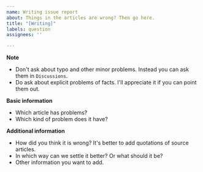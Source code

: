 ```yaml
---
name: Writing issue report
about: Things in the articles are wrong? Then go here.
title: "[Writing]"
labels: question
assignees: ''

---
```


**Note**
- Don't ask about typo and other minor problems. Instead you can ask them in `Discussions`.
- Do ask about explicit problems of facts. I'll appreciate it if you can point them out.

**Basic information**
- Which article has problems?
- Which kind of problem does it have?

**Additional information**
- How did you think it is wrong? It's better to add quotations of source articles.
- In which way can we settle it better? Or what should it be?
- Other information you want to add.
